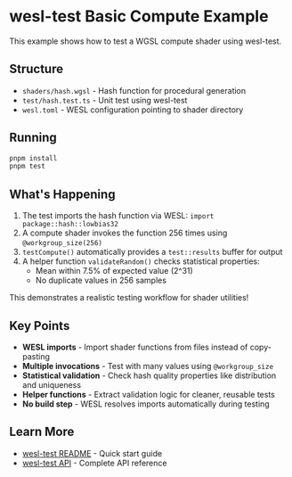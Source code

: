 # wesl-test Basic Compute Example

This example shows how to test a WGSL compute shader using wesl-test.

## Structure

- `shaders/hash.wgsl` - Hash function for procedural generation
- `test/hash.test.ts` - Unit test using wesl-test
- `wesl.toml` - WESL configuration pointing to shader directory

## Running

```bash
pnpm install
pnpm test
```

## What's Happening

1. The test imports the hash function via WESL: `import package::hash::lowbias32`
2. A compute shader invokes the function 256 times using `@workgroup_size(256)`
3. `testCompute()` automatically provides a `test::results` buffer for output
4. A helper function `validateRandom()` checks statistical properties:
   - Mean within 7.5% of expected value (2^31)
   - No duplicate values in 256 samples

This demonstrates a realistic testing workflow for shader utilities!

## Key Points

- **WESL imports** - Import shader functions from files instead of copy-pasting
- **Multiple invocations** - Test with many values using `@workgroup_size`
- **Statistical validation** - Check hash quality properties like distribution and uniqueness
- **Helper functions** - Extract validation logic for cleaner, reusable tests
- **No build step** - WESL resolves imports automatically during testing

## Learn More

- [wesl-test README](../../packages/wesl-test/README.md) - Quick start guide
- [wesl-test API](../../packages/wesl-test/API.md) - Complete API reference
